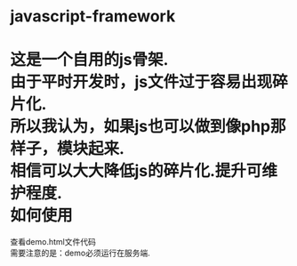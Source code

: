 javascript-framework
====================
这是一个自用的js骨架.  
由于平时开发时，js文件过于容易出现碎片化.  
所以我认为，如果js也可以做到像php那样子，模块起来.  
相信可以大大降低js的碎片化.提升可维护程度.  
如何使用
====================  
查看demo.html文件代码   
需要注意的是：demo必须运行在服务端.  